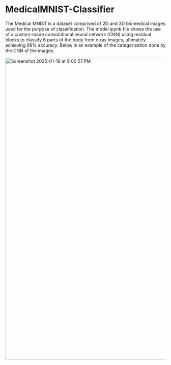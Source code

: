 # MedicalMNIST-Classifier

The Medical MNIST is a dataset comprised of 2D and 3D biomedical images used for the purpose of classification. The model.ipynb file shows the use of a custom-made convolutional neural network (CNN) using residual blocks to classify 6 parts of the body from x-ray images, ultimately achieving 99% accuracy. Below is an example of the categorization done by the CNN of the images.

<img width="948" alt="Screenshot 2025-01-19 at 9 00 57 PM" src="https://github.com/user-attachments/assets/767b2a6f-9b1e-4399-8d0f-49ef4c54e5e2" />

